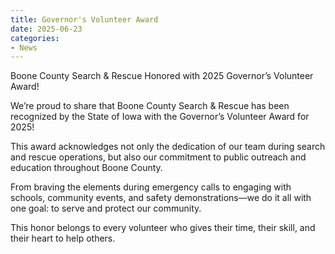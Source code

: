 ```yaml
---
title: Governor's Volunteer Award
date: 2025-06-23
categories:
- News
---
```


Boone County Search & Rescue Honored with 2025 Governor’s Volunteer Award!

We’re proud to share that Boone County Search & Rescue has been recognized by the State of Iowa with the Governor’s Volunteer Award for 2025!

This award acknowledges not only the dedication of our team during search and rescue operations, but also our commitment to public outreach and education throughout Boone County.

From braving the elements during emergency calls to engaging with schools, community events, and safety demonstrations—we do it all with one goal: to serve and protect our community.

This honor belongs to every volunteer who gives their time, their skill, and their heart to help others.
